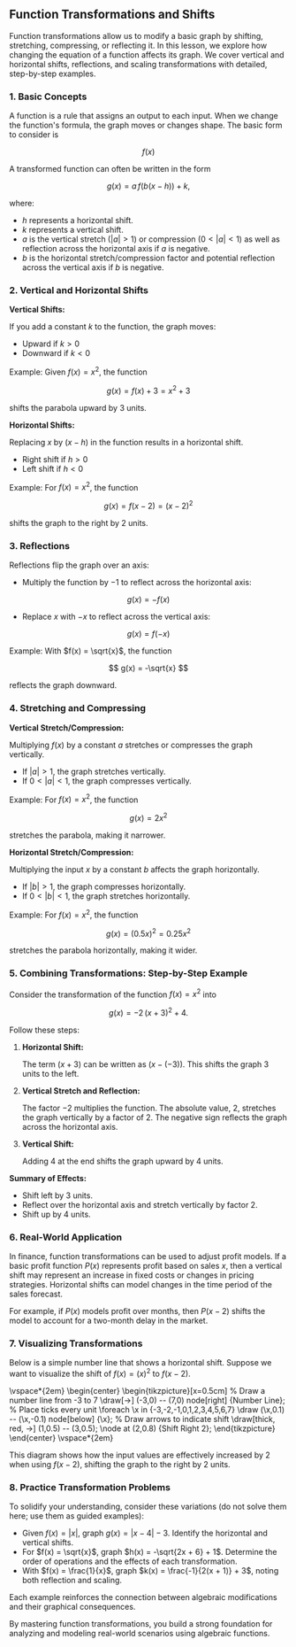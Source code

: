 ## Function Transformations and Shifts

Function transformations allow us to modify a basic graph by shifting, stretching, compressing, or reflecting it. In this lesson, we explore how changing the equation of a function affects its graph. We cover vertical and horizontal shifts, reflections, and scaling transformations with detailed, step-by-step examples.

### 1. Basic Concepts

A function is a rule that assigns an output to each input. When we change the function's formula, the graph moves or changes shape. The basic form to consider is

$$
f(x)
$$

A transformed function can often be written in the form

$$
g(x) = a\,f(b(x - h)) + k,
$$

where:

- $h$ represents a horizontal shift.
- $k$ represents a vertical shift.
- $a$ is the vertical stretch ($|a| > 1$) or compression ($0 < |a| < 1$) as well as reflection across the horizontal axis if $a$ is negative.
- $b$ is the horizontal stretch/compression factor and potential reflection across the vertical axis if $b$ is negative.

### 2. Vertical and Horizontal Shifts

**Vertical Shifts:**

If you add a constant $k$ to the function, the graph moves:

- Upward if $k > 0$
- Downward if $k < 0$

Example: Given $f(x) = x^2$, the function

$$
g(x) = f(x) + 3 = x^2 + 3
$$

shifts the parabola upward by 3 units.

**Horizontal Shifts:**

Replacing $x$ by $(x - h)$ in the function results in a horizontal shift.

- Right shift if $h > 0$
- Left shift if $h < 0$

Example: For $f(x) = x^2$, the function

$$
g(x) = f(x - 2) = (x - 2)^2
$$

shifts the graph to the right by 2 units.

### 3. Reflections

Reflections flip the graph over an axis:

- Multiply the function by $-1$ to reflect across the horizontal axis: 

$$
g(x) = -f(x)$$

- Replace $x$ with $-x$ to reflect across the vertical axis: 

$$
g(x) = f(-x)$$

Example: With $f(x) = \sqrt{x}$, the function

$$
g(x) = -\sqrt{x}
$$

reflects the graph downward.

### 4. Stretching and Compressing

**Vertical Stretch/Compression:**

Multiplying $f(x)$ by a constant $a$ stretches or compresses the graph vertically.

- If $|a| > 1$, the graph stretches vertically.
- If $0 < |a| < 1$, the graph compresses vertically.

Example: For $f(x) = x^2$, the function

$$
g(x) = 2x^2
$$

stretches the parabola, making it narrower.

**Horizontal Stretch/Compression:**

Multiplying the input $x$ by a constant $b$ affects the graph horizontally.

- If $|b| > 1$, the graph compresses horizontally.
- If $0 < |b| < 1$, the graph stretches horizontally.

Example: For $f(x) = x^2$, the function

$$
g(x) = \left(0.5x\right)^2 = 0.25x^2
$$

stretches the parabola horizontally, making it wider.

### 5. Combining Transformations: Step-by-Step Example

Consider the transformation of the function $f(x) = x^2$ into

$$
g(x) = -2\,(x + 3)^2 + 4.
$$

Follow these steps:

1. **Horizontal Shift:**
   
   The term $(x + 3)$ can be written as $(x - (-3))$. This shifts the graph 3 units to the left.
   
2. **Vertical Stretch and Reflection:**
   
   The factor $-2$ multiplies the function. The absolute value, 2, stretches the graph vertically by a factor of 2. The negative sign reflects the graph across the horizontal axis.
   
3. **Vertical Shift:**
   
   Adding 4 at the end shifts the graph upward by 4 units.

**Summary of Effects:**

- Shift left by 3 units.
- Reflect over the horizontal axis and stretch vertically by factor 2.
- Shift up by 4 units.

### 6. Real-World Application

In finance, function transformations can be used to adjust profit models. If a basic profit function $P(x)$ represents profit based on sales $x$, then a vertical shift may represent an increase in fixed costs or changes in pricing strategies. Horizontal shifts can model changes in the time period of the sales forecast.

For example, if $P(x)$ models profit over months, then $P(x-2)$ shifts the model to account for a two-month delay in the market.

### 7. Visualizing Transformations

Below is a simple number line that shows a horizontal shift. Suppose we want to visualize the shift of $f(x) = (x)^2$ to $f(x-2)$.

\vspace*{2em}
\begin{center}
\begin{tikzpicture}[x=0.5cm]
  % Draw a number line from -3 to 7
  \draw[->] (-3,0) -- (7,0) node[right] {Number Line};
  % Place ticks every unit
  \foreach \x in {-3,-2,-1,0,1,2,3,4,5,6,7}
      \draw (\x,0.1) -- (\x,-0.1) node[below] {\x};
  % Draw arrows to indicate shift
  \draw[thick, red, ->] (1,0.5) -- (3,0.5);
  \node at (2,0.8) {Shift Right 2};
\end{tikzpicture}
\end{center}
\vspace*{2em}

This diagram shows how the input values are effectively increased by 2 when using $f(x-2)$, shifting the graph to the right by 2 units.

### 8. Practice Transformation Problems

To solidify your understanding, consider these variations (do not solve them here; use them as guided examples):

- Given $f(x) = |x|$, graph $g(x) = |x - 4| - 3$. Identify the horizontal and vertical shifts.
- For $f(x) = \sqrt{x}$, graph $h(x) = -\sqrt{2x + 6} + 1$. Determine the order of operations and the effects of each transformation.
- With $f(x) = \frac{1}{x}$, graph $k(x) = \frac{-1}{2(x + 1)} + 3$, noting both reflection and scaling.

Each example reinforces the connection between algebraic modifications and their graphical consequences.

By mastering function transformations, you build a strong foundation for analyzing and modeling real-world scenarios using algebraic functions.